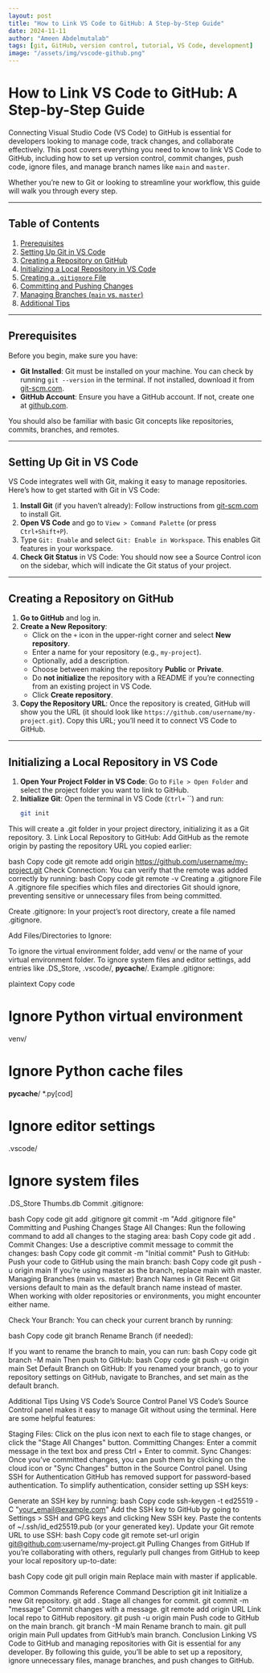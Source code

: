 ```yaml
---
layout: post
title: "How to Link VS Code to GitHub: A Step-by-Step Guide"
date: 2024-11-11
author: "Ameen Abdelmutalab"
tags: [git, GitHub, version control, tutorial, VS Code, development]
image: "/assets/img/vscode-github.png"
---
```


# How to Link VS Code to GitHub: A Step-by-Step Guide

Connecting Visual Studio Code (VS Code) to GitHub is essential for developers looking to manage code, track changes, and collaborate effectively. This post covers everything you need to know to link VS Code to GitHub, including how to set up version control, commit changes, push code, ignore files, and manage branch names like `main` and `master`. 

Whether you’re new to Git or looking to streamline your workflow, this guide will walk you through every step.

---

## Table of Contents
1. [Prerequisites](#prerequisites)
2. [Setting Up Git in VS Code](#setting-up-git-in-vs-code)
3. [Creating a Repository on GitHub](#creating-a-repository-on-github)
4. [Initializing a Local Repository in VS Code](#initializing-a-local-repository-in-vs-code)
5. [Creating a `.gitignore` File](#creating-a-gitignore-file)
6. [Committing and Pushing Changes](#committing-and-pushing-changes)
7. [Managing Branches (`main` vs. `master`)](#managing-branches-main-vs-master)
8. [Additional Tips](#additional-tips)

---

## Prerequisites

Before you begin, make sure you have:
- **Git Installed**: Git must be installed on your machine. You can check by running `git --version` in the terminal. If not installed, download it from [git-scm.com](https://git-scm.com/).
- **GitHub Account**: Ensure you have a GitHub account. If not, create one at [github.com](https://github.com/).

You should also be familiar with basic Git concepts like repositories, commits, branches, and remotes.

---

## Setting Up Git in VS Code

VS Code integrates well with Git, making it easy to manage repositories. Here’s how to get started with Git in VS Code:

1. **Install Git** (if you haven’t already): Follow instructions from [git-scm.com](https://git-scm.com/) to install Git.
2. **Open VS Code** and go to `View > Command Palette` (or press `Ctrl+Shift+P`).
3. Type `Git: Enable` and select `Git: Enable in Workspace`. This enables Git features in your workspace.
4. **Check Git Status** in VS Code: You should now see a Source Control icon on the sidebar, which will indicate the Git status of your project.

---

## Creating a Repository on GitHub

1. **Go to GitHub** and log in.
2. **Create a New Repository**:
   - Click on the `+` icon in the upper-right corner and select **New repository**.
   - Enter a name for your repository (e.g., `my-project`).
   - Optionally, add a description.
   - Choose between making the repository **Public** or **Private**.
   - Do **not initialize** the repository with a README if you’re connecting from an existing project in VS Code.
   - Click **Create repository**.
3. **Copy the Repository URL**: Once the repository is created, GitHub will show you the URL (it should look like `https://github.com/username/my-project.git`). Copy this URL; you’ll need it to connect VS Code to GitHub.

---

## Initializing a Local Repository in VS Code

1. **Open Your Project Folder in VS Code**: Go to `File > Open Folder` and select the project folder you want to link to GitHub.
2. **Initialize Git**: Open the terminal in VS Code (`Ctrl+` ``) and run:
   ```bash
   git init

This will create a .git folder in your project directory, initializing it as a Git repository. 3. Link Local Repository to GitHub: Add GitHub as the remote origin by pasting the repository URL you copied earlier:

bash
Copy code
git remote add origin https://github.com/username/my-project.git
Check Connection: You can verify that the remote was added correctly by running:
bash
Copy code
git remote -v
Creating a .gitignore File
A .gitignore file specifies which files and directories Git should ignore, preventing sensitive or unnecessary files from being committed.

Create .gitignore: In your project’s root directory, create a file named .gitignore.

Add Files/Directories to Ignore:

To ignore the virtual environment folder, add venv/ or the name of your virtual environment folder.
To ignore system files and editor settings, add entries like .DS_Store, .vscode/, __pycache__/.
Example .gitignore:

plaintext
Copy code
# Ignore Python virtual environment
venv/

# Ignore Python cache files
__pycache__/
*.py[cod]

# Ignore editor settings
.vscode/

# Ignore system files
.DS_Store
Thumbs.db
Commit .gitignore:

bash
Copy code
git add .gitignore
git commit -m "Add .gitignore file"
Committing and Pushing Changes
Stage All Changes: Run the following command to add all changes to the staging area:
bash
Copy code
git add .
Commit Changes: Use a descriptive commit message to commit the changes:
bash
Copy code
git commit -m "Initial commit"
Push to GitHub: Push your code to GitHub using the main branch:
bash
Copy code
git push -u origin main
If you’re using master as the branch, replace main with master.
Managing Branches (main vs. master)
Branch Names in Git
Recent Git versions default to main as the default branch name instead of master. When working with older repositories or environments, you might encounter either name.

Check Your Branch: You can check your current branch by running:

bash
Copy code
git branch
Rename Branch (if needed):

If you want to rename the branch to main, you can run:
bash
Copy code
git branch -M main
Then push to GitHub:
bash
Copy code
git push -u origin main
Set Default Branch on GitHub: If you renamed your branch, go to your repository settings on GitHub, navigate to Branches, and set main as the default branch.

Additional Tips
Using VS Code’s Source Control Panel
VS Code’s Source Control panel makes it easy to manage Git without using the terminal. Here are some helpful features:

Staging Files: Click on the plus icon next to each file to stage changes, or click the "Stage All Changes" button.
Committing Changes: Enter a commit message in the text box and press Ctrl + Enter to commit.
Sync Changes: Once you’ve committed changes, you can push them by clicking on the cloud icon or "Sync Changes" button in the Source Control panel.
Using SSH for Authentication
GitHub has removed support for password-based authentication. To simplify authentication, consider setting up SSH keys:

Generate an SSH key by running:
bash
Copy code
ssh-keygen -t ed25519 -C "your_email@example.com"
Add the SSH key to GitHub by going to Settings > SSH and GPG keys and clicking New SSH key. Paste the contents of ~/.ssh/id_ed25519.pub (or your generated key).
Update your Git remote URL to use SSH:
bash
Copy code
git remote set-url origin git@github.com:username/my-project.git
Pulling Changes from GitHub
If you’re collaborating with others, regularly pull changes from GitHub to keep your local repository up-to-date:

bash
Copy code
git pull origin main
Replace main with master if applicable.

Common Commands Reference
Command	Description
git init	Initialize a new Git repository.
git add .	Stage all changes for commit.
git commit -m "message"	Commit changes with a message.
git remote add origin URL	Link local repo to GitHub repository.
git push -u origin main	Push code to GitHub on the main branch.
git branch -M main	Rename branch to main.
git pull origin main	Pull updates from GitHub’s main branch.
Conclusion
Linking VS Code to GitHub and managing repositories with Git is essential for any developer. By following this guide, you’ll be able to set up a repository, ignore unnecessary files, manage branches, and push changes to GitHub.
